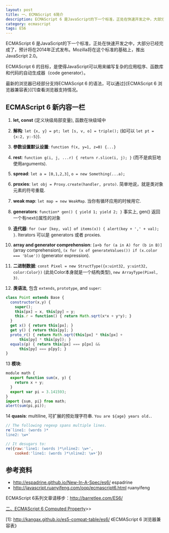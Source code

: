 ```yaml
---
layout: post
title: 一、ECMAScript 6简介
description: ECMAScript 6 是JavaScript的下一个标准，正处在快速开发之中，大部分已经完成了，预计将在2014年正式发布。
category: ecmascript
tags: ES6
---
```


ECMAScript 6 是JavaScript的下一个标准，正处在快速开发之中，大部分已经完成了，预计将在2014年正式发布。Mozilla将在这个标准的基础上，推出JavaScript 2.0。

ECMAScript 6 的目标，是使得JavaScript可以用来编写复杂的应用程序、函数库和代码的自动生成器（code generator）。

最新的浏览器已经部分支持ECMAScript 6 的语法，可以通过[《ECMAScript 6 浏览器兼容表》][1]查看浏览器支持情况。

## ECMAScript 6 新内容一栏

1. **let, const** (定义块级局部变量), 函数在块级域中

2. **解构**: `let {x, y} = pt; let [s, v, o] = triple();` (如可以 `let pt = {x:2, y:-5}`).

3. **参数设置默认设置**: `function f(x, y=1, z=0) {...}`

4. **rest**: `function g(i, j, ...r) { return r.slice(i, j); }` (而不是疯狂地使用arguments).

5. **spread**: `let a = [0,1,2,3]`, `o = new Something(...a);`

6. **proxies**: `let obj = Proxy.create(handler, proto)`. 简单地说，就是类对象元素的符号重载.

7. **weak map**: `let map = new WeakMap`. 当你有循环应用的时候用它.

8. **generators**: `function* gen() { yield 1; yield 2; }` 事实上, gen() 返回一个有next()属性的对象

9. **迭代器**: `for (var [key, val] of items(x)) { alert(key + ',' + val); }`. Iterators 可以是 generators 或者 proxies.

10. **array and generator comprehension**: `[a+b for (a in A) for (b in B)]` (array comprehension), `(x for (x of generateValues()) if (x.color === 'blue'))` (generator expression).

11. **二进制数据**: `const Pixel = new StructType({x:uint32, y:uint32, color:Color})` (此处Color本身就是一个结构类型), `new ArrayType(Pixel, 3)`.

12. **类语法**, 包含 `extends`, `prototype`, and `super`:

```javascript
class Point extends Base {
  constructor(x,y) {
    super();
    this[px] = x, this[py] = y;
    this.r = function() { return Math.sqrt(x*x + y*y); }
  }
  get x() { return this[px]; }
  get y() { return this[py]; }
  proto_r() { return Math.sqrt(this[px] * this[px] +
      this[py] * this[py]); }
  equals(p) { return this[px] === p[px] &&
      this[py] === p[py]; }
}
```

13 **模块**:

```javascript
module math {
  export function sum(x, y) {
    return x + y;
  }
  export var pi = 3.141593;
}
import {sum, pi} from math;
alert(sum(pi,pi));
```

14 **quasis**: multiline, 可扩展的预处理字符串. `You are ${age} years old.`.

```javascript
// The following regexp spans multiple lines.
re`line1: (words )*
line2: \w+`

// It desugars to:
re({raw:'line1: (words )*\nline2: \w+',
    cooked:'line1: (words )*\nline2: \w+'})
```

## 参考资料

- <http://espadrine.github.io/New-In-A-Spec/es6/>  espadrine
- <http://javascript.ruanyifeng.com/oop/ecmascript6.html> ruanyifeng


ECMAScript 6系列文章请移步：<http://barretlee.com/ES6/>

<div class="page-ctrl">
	<span class="page-old" title="上一篇"><a href="#"></a></span>
	<span class="page-new" title="下一篇"><a href="/computed-properties">二、ECMAScript 6 Computed Property</a>&gt;&gt;</span>
</div>

[1]: http://kangax.github.io/es5-compat-table/es6/  《ECMAScript 6 浏览器兼容表》